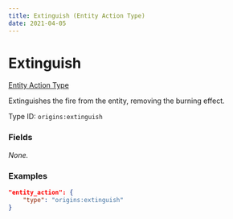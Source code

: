 ```yaml
---
title: Extinguish (Entity Action Type)
date: 2021-04-05
---
```


# Extinguish

[Entity Action Type](../entity_action_types.md)

Extinguishes the fire from the entity, removing the burning effect.

Type ID: `origins:extinguish`


### Fields

_None._


### Examples

```json
"entity_action": {
    "type": "origins:extinguish"
}
```
